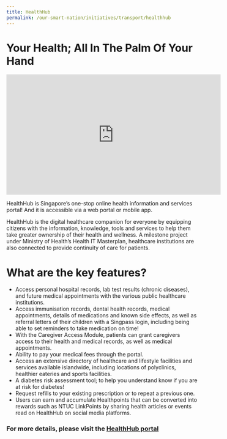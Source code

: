 ```yaml
---
title: HealthHub
permalink: /our-smart-nation/initiatives/transport/healthhub
---
```


# Your Health; All In The Palm Of Your Hand

<iframe width="560" height="315" src="https://www.youtube.com/embed/CapIbLbLNaA" frameborder="0" allow="accelerometer; autoplay; clipboard-write; encrypted-media; gyroscope; picture-in-picture" allowfullscreen></iframe>

HealthHub is Singapore’s one-stop online health information and services portal! And it is accessible via a web portal or mobile app.

HealthHub is the digital healthcare companion for everyone by equipping citizens with the information, knowledge, tools and services to help them take greater ownership of their health and wellness. A milestone project under Ministry of Health’s Health IT Masterplan, healthcare institutions are also connected to provide continuity of care for patients. 

# What are the key features?

- Access personal hospital records, lab test results (chronic diseases), and future medical appointments with the various public healthcare institutions.
- Access immunisation records, dental health records, medical appointments, details of medications and known side effects, as well as referral letters of their children with a Singpass login, including being able to set reminders to take medication on time!
- With the Caregiver Access Module, patients can grant caregivers access to their health and medical records, as well as medical appointments.
- Ability to pay your medical fees through the portal.
- Access an extensive directory of healthcare and lifestyle facilities and services available islandwide, including locations of polyclinics, healthier eateries and sports facilities.
- A diabetes risk assessment tool; to help you understand know if you are at risk for diabetes!
- Request refills to your existing prescription or to repeat a previous one.
- Users can earn and accumulate Healthpoints that can be converted into rewards such as NTUC LinkPoints by sharing health articles or events read on HealthHub on social media platforms. 

### For more details, please visit the <a href="https://www.healthhub.sg/" target="_blank">HealthHub portal</a> 
